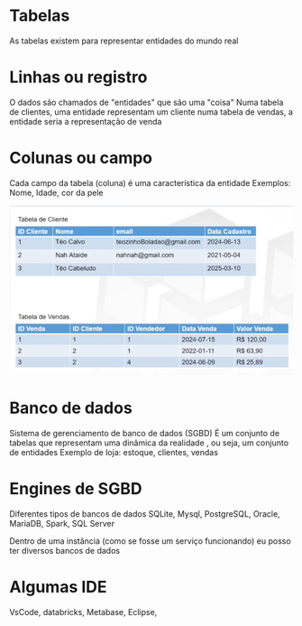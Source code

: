 # Tabelas
As tabelas existem para representar entidades do mundo real

# Linhas ou registro
O dados são chamados de "entidades" que são uma "coisa"
Numa tabela de clientes, uma entidade representam um cliente
numa tabela de vendas, a entidade seria a representação de venda

# Colunas ou campo
Cada campo da tabela (coluna) é uma característica da entidade
Exemplos: Nome, Idade, cor da pele

![Exemplo de tabelas](https://github.com/DanyloHenrique/sql_learning/blob/aula_01/aula_01/anotacoes/imagens/Pasted%20image%2020250910145017.png
"Exemplo de tabelas")

# Banco de dados
Sistema de gerenciamento de banco de dados (SGBD)
É um conjunto de tabelas que representam uma dinâmica da realidade , ou seja, um conjunto de entidades
Exemplo de loja: estoque, clientes, vendas

# Engines de SGBD
Diferentes tipos de bancos de dados
SQLite, Mysql, PostgreSQL, Oracle, MariaDB, Spark, SQL Server

Dentro de uma instância (como se fosse um serviço funcionando) eu posso ter diversos bancos de dados

# Algumas IDE
VsCode, databricks, Metabase, Eclipse,

